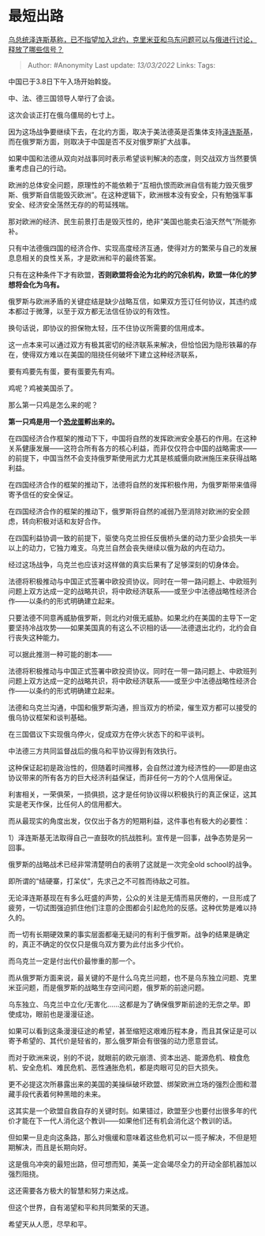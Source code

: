 # 最短出路
[乌总统泽连斯基称，已不指望加入北约，克里米亚和乌东问题可以与俄进行讨论，释放了哪些信号？](https://www.zhihu.com/question/520812893/answer/2380963118)

> Author: #Anonymity 
> Last update: *13/03/2022* 
> Links:
> Tags: 

中国已于3.8日下午入场开始斡旋。

中、法、德三国领导人举行了会谈。

这次会谈正打在俄乌僵局的七寸上。

因为这场战争要继续下去，在北约方面，取决于美法德英是否集体支持[泽连斯基](https://www.zhihu.com/search?q=%E6%B3%BD%E8%BF%9E%E6%96%AF%E5%9F%BA&search_source=Entity&hybrid_search_source=Entity&hybrid_search_extra=%7B%22sourceType%22%3A%22answer%22%2C%22sourceId%22%3A2380963118%7D)，而在俄罗斯方面，则取决于中国是否不反对俄罗斯扩大战事。

如果中国和法德从双向对战事同时表示希望谈判解决的态度，则交战双方当然要慎重考虑自己的行动。

  

欧洲的总体安全问题，原理性的不能依赖于“互相仇恨而欧洲自信有能力毁灭俄罗斯、俄罗斯自信能毁灭欧洲”。在这种逻辑下，欧洲根本没有安全，只有勉强军事安全、经济安全荡然无存的的苟延残喘。

那对欧洲的经济、民生前景打击是毁灭性的，绝非“美国也能卖石油天然气”所能弥补。

只有中法德俄四国的经济合作、实现高度经济互通，使得对方的繁荣与自己的发展息息相关的良性关系，才是欧洲和平的最终答案。

只有在这种条件下才有欧盟，**否则欧盟将会沦为北约的冗余机构，欧盟一体化的梦想将会化为乌有。**

俄罗斯与欧洲矛盾的关键症结是缺少战略互信，如果双方签订任何协议，其违约成本都过于微薄，以至于双方都无法信任协议的有效性。

换句话说，即协议的担保物太轻，压不住协议所需要的信用成本。

这一点本来可以通过双方有极其密切的经济联系来解决，但恰恰因为隐形铁幕的存在，使得双方难以在美国的阻挠任何破坏下建立这种经济联系，

要有鸡要先有蛋，要有蛋要先有鸡。

鸡呢？鸡被美国杀了。

那么第一只鸡是怎么来的呢？

**第一只鸡是用一个[恐龙蛋](https://www.zhihu.com/search?q=%E6%81%90%E9%BE%99%E8%9B%8B&search_source=Entity&hybrid_search_source=Entity&hybrid_search_extra=%7B%22sourceType%22%3A%22answer%22%2C%22sourceId%22%3A2380963118%7D)孵出来的。**

  

在四国经济合作框架的推动下下，中国将自然的发挥欧洲安全基石的作用。在这种关系健康发展——这符合所有各方的核心利益，而非仅仅符合中国的战略需求——的前提下，中国当然不会支持俄罗斯使用武力尤其是核威慑向欧洲施压来获得战略利益。

在四国经济合作的框架的推动下，法德将自然的发挥积极作用，为俄罗斯带来值得寄予信任的安全保证。

在四国经济合作的框架的推动下，俄罗斯将自然的减弱乃至消除对欧洲的安全顾虑，转向积极对话和友好合作。

在四国利益协调一致的前提下，驱使乌克兰担任反俄桥头堡的动力至少会损失一半以上的动力，它独力难支。乌克兰自然会丧失继续以俄为敌的内在动力。

经过这场战争，乌克兰也应该对这样做的真实后果有了足够深刻的切身体会。

  

法德将积极推动与中国正式签署中欧投资协议。同时在一带一路问题上、中欧班列问题上双方达成一定的战略共识，将中欧经济联系——或至少中法德战略性经济合作——以条约的形式明确建立起来。

只要法德不同意再威胁俄罗斯，则北约对俄无威胁。如果北约在美国的主导下一定要坚持冷战攻势——如果美国真的有这么不识相的话——法德退出北约，北约会自行丧失这种能力。

可以据此推测一种可能的剧本——

法德将积极推动与中国正式签署中欧投资协议。同时在一带一路问题上、中欧班列问题上双方达成一定的战略共识，将中欧经济联系——或至少中法德战略性经济合作——以条约的形式明确建立起来。

法德和乌克兰沟通，中国和俄罗斯沟通，担当双方的桥梁，催生双方都可以接受的俄乌协议框架和谈判基础。

在三国倡议下实现俄乌停火，促成双方在停火状态下的和平谈判。

中法德三方共同监督战后的俄乌和平协议得到有效执行。

这种保证起初是政治性的，但随着时间推移，会自然过渡为经济性的——即是由这协议带来的所有各方的巨大经济利益保证，而非任何一方的个人信用保证。

利害相关，一荣俱荣，一损俱损，这才是任何协议得以积极执行的真正保证，这其实是老天作保，比任何人的信用都大。

而从最现实的角度出发，仅仅出于各方的短期利益，这件事也有极大的必要性：

1）泽连斯基无法取得自己一直鼓吹的抗战胜利。宣传是一回事，战争态势是另一回事。

俄罗斯的战略战术已经非常清楚明白的表明了这就是一次完全old school的战争。

即所谓的“结硬寨，打呆仗”，先求己之不可胜而待敌之可胜。

无论泽连斯基现在有多么旺盛的声势，公众的关注是无情而易厌倦的，一旦形成了疲劳，一切试图强迫抓住他们注意的企图都会引起危险的反感。这种优势是难以持久的。

而一切有长期硬效果的事实层面都毫无疑问的有利于俄罗斯。战争的结果是确定的，真正不确定的仅仅只是俄乌双方要为此付出多少代价。

而乌克兰一定是付出代价最惨重的那一个。

而从俄罗斯方面来说，最关键的不是什么乌克兰问题，也不是乌东独立问题、克里米亚问题，而是俄罗斯的战略生存空间问题，俄罗斯的前途问题。

乌东独立、乌克兰中立化/无害化……这都是为了确保俄罗斯前途的无奈之举。即使成功，眼前也是漫漫征途。

如果可以看到这条漫漫征途的希望，甚至缩短这艰难历程本身，而且其保证是可以寄予希望的、其代价是轻省的，那么俄罗斯会有很强的动力愿意尝试。

而对于欧洲来说，别的不说，就眼前的欧元崩溃、资本出逃、能源危机、粮食危机、安全危机、难民危机、恶性通胀危机，都是肉眼可见的巨大损失。

更不必提这次所暴露出来的美国的美操纵破坏欧盟、绑架欧洲立场的强烈企图和潜藏手段代表着何种黑暗的未来。

这其实是一个欧盟自救自存的关键时刻。如果错过，欧盟至少也要付出很多年的代价才能在下一代人消化这个教训——如果他们还有机会消化这个教训的话。

但如果一旦走向这条路，那么对俄缓和意味着这些危机可以一揽子解决，不但是短期解决，而且是长期向好。

这是俄乌冲突的最短出路，但可想而知，美英一定会竭尽全力的开动全部机器加以强烈阻挠。

这还需要各方极大的智慧和努力来达成。

但这个世界，自有渴望和平和共同繁荣的天道。

希望天从人愿，尽早和平。
